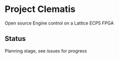 # Project Clematis
Open source Engine control on a Lattice ECP5 FPGA

## Status
Planning stage, see issues for progress
